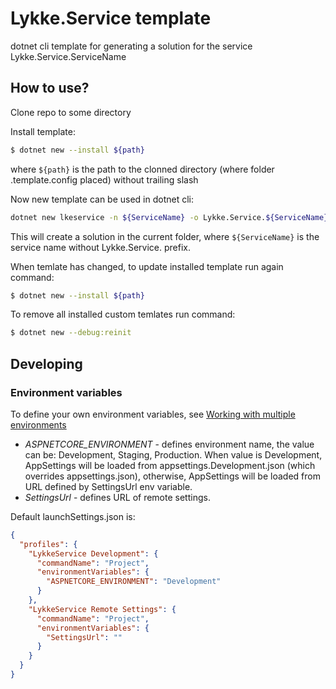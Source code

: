 # Lykke.Service template #

dotnet cli template for generating a solution for the service Lykke.Service.ServiceName

## How to use? ##

Clone repo to some directory

Install template:
```sh
$ dotnet new --install ${path}
```
where `${path}` is the path to the clonned directory (where folder .template.config placed) without trailing slash

Now new template can be used in dotnet cli:

```sh
dotnet new lkeservice -n ${ServiceName} -o Lykke.Service.${ServiceName}
```
This will create a solution in the current folder, where `${ServiceName}` is the service name without Lykke.Service. prefix. 

When temlate has changed, to update installed template run again command:

```sh
$ dotnet new --install ${path}
```

To remove all installed custom temlates run command:

```sh
$ dotnet new --debug:reinit 
```

## Developing ##

### Environment variables ###

To define your own environment variables, see [Working with multiple environments](https://docs.microsoft.com/en-us/aspnet/core/fundamentals/environments)

* *ASPNETCORE_ENVIRONMENT* - defines environment name, the value can be: Development, Staging, Production. When value is Development, 
AppSettings will be loaded from appsettings.Development.json (which overrides appsettings.json), 
otherwise, AppSettings will be loaded from URL defined by SettingsUrl env variable.
* *SettingsUrl* - defines URL of remote settings. 

Default launchSettings.json is:

```json
{
  "profiles": {
    "LykkeService Development": {
      "commandName": "Project",
      "environmentVariables": {
        "ASPNETCORE_ENVIRONMENT": "Development"
      }
    },
    "LykkeService Remote Settings": {
      "commandName": "Project",
      "environmentVariables": {
        "SettingsUrl": ""
      }
    }
  }
}
```
